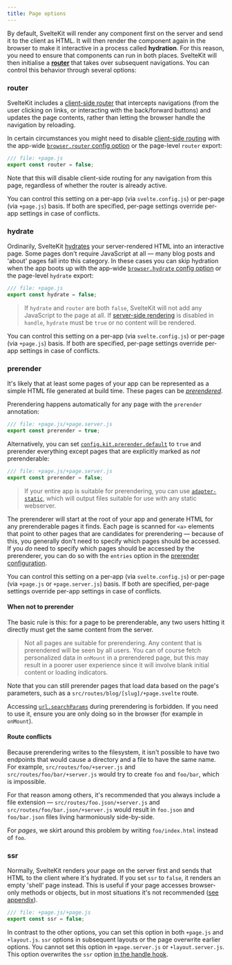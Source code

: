 ```yaml
---
title: Page options
---
```


By default, SvelteKit will render any component first on the server and send it to the client as HTML. It will then render the component again in the browser to make it interactive in a process called **hydration**. For this reason, you need to ensure that components can run in both places. SvelteKit will then initialise a [**router**](/docs/routing) that takes over subsequent navigations. You can control this behavior through several options:

### router

SvelteKit includes a [client-side router](/docs/appendix#routing) that intercepts navigations (from the user clicking on links, or interacting with the back/forward buttons) and updates the page contents, rather than letting the browser handle the navigation by reloading.

In certain circumstances you might need to disable [client-side routing](/docs/appendix#routing) with the app-wide [`browser.router` config option](/docs/configuration#browser) or the page-level `router` export:

```js
/// file: +page.js
export const router = false;
```

Note that this will disable client-side routing for any navigation from this page, regardless of whether the router is already active.

You can control this setting on a per-app (via `svelte.config.js`) or per-page (via `+page.js`) basis. If both are specified, per-page settings override per-app settings in case of conflicts.

### hydrate

Ordinarily, SvelteKit [hydrates](/docs/appendix#hydration) your server-rendered HTML into an interactive page. Some pages don't require JavaScript at all — many blog posts and 'about' pages fall into this category. In these cases you can skip hydration when the app boots up with the app-wide [`browser.hydrate` config option](/docs/configuration#browser) or the page-level `hydrate` export:

```js
/// file: +page.js
export const hydrate = false;
```

> If `hydrate` and `router` are both `false`, SvelteKit will not add any JavaScript to the page at all. If [server-side rendering](/docs/hooks#handle) is disabled in `handle`, `hydrate` must be `true` or no content will be rendered.

You can control this setting on a per-app (via `svelte.config.js`) or per-page (via `+page.js`) basis. If both are specified, per-page settings override per-app settings in case of conflicts.

### prerender

It's likely that at least some pages of your app can be represented as a simple HTML file generated at build time. These pages can be [_prerendered_](/docs/appendix#prerendering).

Prerendering happens automatically for any page with the `prerender` annotation:

```js
/// file: +page.js/+page.server.js
export const prerender = true;
```

Alternatively, you can set [`config.kit.prerender.default`](/docs/configuration#prerender) to `true` and prerender everything except pages that are explicitly marked as _not_ prerenderable:

```js
/// file: +page.js/+page.server.js
export const prerender = false;
```

> If your entire app is suitable for prerendering, you can use [`adapter-static`](https://github.com/sveltejs/kit/tree/master/packages/adapter-static), which will output files suitable for use with any static webserver.

The prerenderer will start at the root of your app and generate HTML for any prerenderable pages it finds. Each page is scanned for `<a>` elements that point to other pages that are candidates for prerendering — because of this, you generally don't need to specify which pages should be accessed. If you _do_ need to specify which pages should be accessed by the prerenderer, you can do so with the `entries` option in the [prerender configuration](/docs/configuration#prerender).

You can control this setting on a per-app (via `svelte.config.js`) or per-page (via `+page.js` or `+page.server.js`) basis. If both are specified, per-page settings override per-app settings in case of conflicts.

#### When not to prerender

The basic rule is this: for a page to be prerenderable, any two users hitting it directly must get the same content from the server.

> Not all pages are suitable for prerendering. Any content that is prerendered will be seen by all users. You can of course fetch personalized data in `onMount` in a prerendered page, but this may result in a poorer user experience since it will involve blank initial content or loading indicators.

Note that you can still prerender pages that load data based on the page's parameters, such as a `src/routes/blog/[slug]/+page.svelte` route.

Accessing [`url.searchParams`](/docs/load#input-url) during prerendering is forbidden. If you need to use it, ensure you are only doing so in the browser (for example in `onMount`).

#### Route conflicts

Because prerendering writes to the filesystem, it isn't possible to have two endpoints that would cause a directory and a file to have the same name. For example, `src/routes/foo/+server.js` and `src/routes/foo/bar/+server.js` would try to create `foo` and `foo/bar`, which is impossible.

For that reason among others, it's recommended that you always include a file extension — `src/routes/foo.json/+server.js` and `src/routes/foo/bar.json/+server.js` would result in `foo.json` and `foo/bar.json` files living harmoniously side-by-side.

For _pages_, we skirt around this problem by writing `foo/index.html` instead of `foo`.

### ssr

Normally, SvelteKit renders your page on the server first and sends that HTML to the client where it's hydrated. If you set `ssr` to `false`, it renders an empty 'shell' page instead. This is useful if your page accesses browser-only methods or objects, but in most situations it's not recommended ([see appendix](/docs/appendix#ssr)).

```js
/// file: +page.js/+page.js
export const ssr = false;
```

In contrast to the other options, you can set this option in both `+page.js` and `+layout.js`. `ssr` options in subsequent layouts or the page overwrite earlier options. You cannot set this option in `+page.server.js` or `+layout.server.js`. This option overwrites the `ssr` option [in the handle hook](/docs/hooks#handle).
